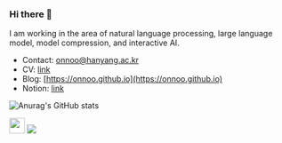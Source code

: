 ### Hi there 👋
<!--[![Hits](https://hits.seeyoufarm.com/api/count/incr/badge.svg?url=https%3A%2F%2Fgithub.com%2Fonnoo%2Fhit-counter&count_bg=%2379C83D&title_bg=%23555555&icon=&icon_color=%23E7E7E7&title=hits&edge_flat=false)](https://hits.seeyoufarm.com)
-->

I am working in the area of natural language processing, large language model, model compression, and interactive AI.

- Contact: onnoo@hanyang.ac.kr
- CV: [link](https://onnoo.github.io/profile/)
- Blog: [https://onnoo.github.io](https://onnoo.github.io)
- Notion: [link](https://onnoo-profile.notion.site/Jaewoo-Yang-onnoo-9fdfb6d7eb9e43b38e0a8752855baf44)



![Anurag's GitHub stats](https://github-readme-stats.vercel.app/api?username=onnoo&&show_icons=true&theme=buefy)

<a href="https://solved.ac/onnoo"><img src="http://mazassumnida.wtf/api/mini/generate_badge?boj=onnoo" height="28px"/></a> <img src="https://img.shields.io/badge/PyTorch-%23EE4C2C.svg?style=for-the-badge&logo=PyTorch&logoColor=white" />

<!--
**onnoo/onnoo** is a ✨ _special_ ✨ repository because its `README.md` (this file) appears on your GitHub profile.

Here are some ideas to get you started:

- 🔭 I’m currently working on ...
- 🌱 I’m currently learning ...
- 👯 I’m looking to collaborate on ...
- 🤔 I’m looking for help with ...
- 💬 Ask me about ...
- 📫 How to reach me: ...
- 😄 Pronouns: ...
- ⚡ Fun fact: ...
-->
